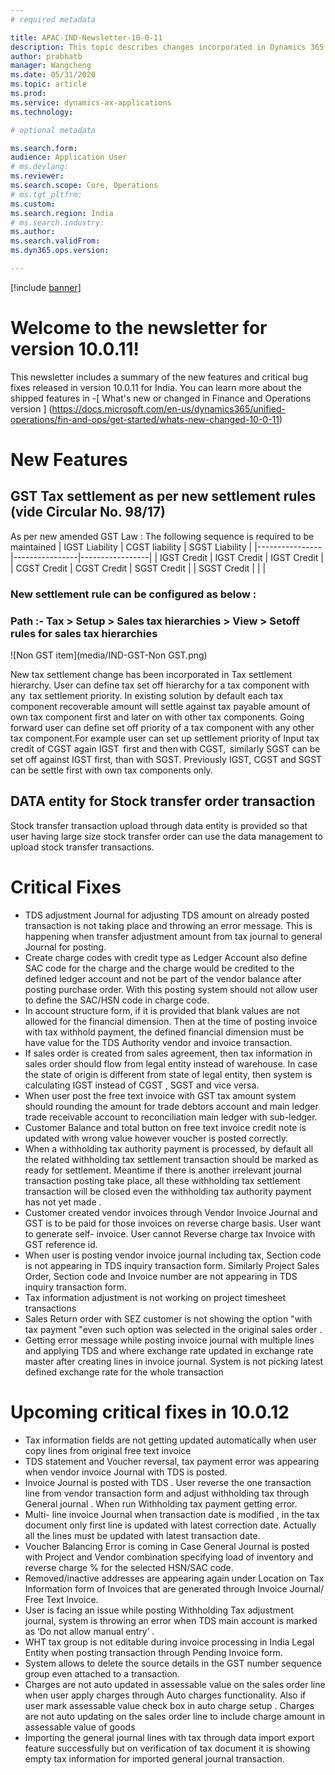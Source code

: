 ```yaml
---
# required metadata

title: APAC-IND-Newsletter-10-0-11
description: This topic describes changes incorporated in Dynamics 365 Application version 10-0-11
author: prabhatb
manager: Wangcheng
ms.date: 05/31/2020
ms.topic: article
ms.prod: 
ms.service: dynamics-ax-applications
ms.technology: 

# optional metadata

ms.search.form: 
audience: Application User
# ms.devlang: 
ms.reviewer: 
ms.search.scope: Core, Operations
# ms.tgt_pltfrm: 
ms.custom: 
ms.search.region: India
# ms.search.industry: 
ms.author: 
ms.search.validFrom: 
ms.dyn365.ops.version: 

---
```

[!include [banner](../includes/banner.md)]

# Welcome to the newsletter for version 10.0.11! 

This newsletter includes a summary of the new features and critical bug fixes released in version 10.0.11 for India.
You can learn more about the shipped features in 
-[ What's new or changed in Finance and Operations version ] (https://docs.microsoft.com/en-us/dynamics365/unified-operations/fin-and-ops/get-started/whats-new-changed-10-0-11)

# New Features
## GST Tax settlement as per new settlement rules  (vide Circular No. 98/17) 
As per new amended GST Law : The following sequence is required to be maintained 
| IGST Liability | CGST liability | SGST Liability  |
|----------------|----------------|-----------------|
| IGST Credit    | IGST Credit    | IGST Credit     |
| CGST Credit    | CGST Credit    | SGST Credit     |
| SGST Credit    |                |                 |

### New settlement rule can be configured as below :  
### Path :- Tax > Setup > Sales tax hierarchies > View > Setoff rules for sales tax hierarchies  

![Non GST item](media/IND-GST-Non GST.png)

New tax settlement change has been incorporated in Tax settlement  hierarchy. User can define tax set off hierarchy for a tax component
with any  tax settlement priority. In existing solution by default each tax component recoverable amount will settle against tax payable 
amount of own tax component first and later on with other tax components. Going forward user can define set off priority of a tax component 
with any other tax component.For example  user can set up settlement priority of Input tax credit of CGST again IGST  first and then with CGST, 
similarly SGST can be set off against IGST first, than with SGST. Previously IGST, CGST and SGST  can be settle first with own tax components only.  

## DATA entity for Stock transfer order transaction 
Stock transfer transaction upload through data entity is provided so that user having large size  stock transfer order can use 
the data management to upload stock transfer transactions.  

# Critical Fixes 

- TDS adjustment Journal for adjusting TDS amount on already posted  transaction is not taking place and throwing an error message.
  This is happening when transfer adjustment amount from tax journal to general Journal for posting.  
-	Create charge codes with credit type as Ledger Account also define SAC code for the charge  and the charge would be
  credited to the defined ledger account and not be part of  the vendor balance after posting purchase order. With this posting 
  system should not allow user to define the SAC/HSN code in charge code.  
-	In account structure form, if it is provided that blank values are not allowed for the financial dimension.
  Then at the time of  posting invoice with tax withhold payment,  the defined financial dimension must be have
  value for the TDS Authority vendor and invoice transaction. 
-	If sales order is created from sales agreement, then tax information in sales order should flow from legal
  entity instead of warehouse. In case the state of origin is different from state of legal entity, then system
  is calculating IGST instead of CGST , SGST and vice versa. 
-	When user post the free text invoice with GST tax amount system should rounding the amount for trade debtors account
  and main ledger trade receivable account to reconciliation main ledger with sub-ledger. 
-	Customer Balance  and total button on free text invoice credit note is updated with wrong value however
  voucher is posted correctly.  
-	When a withholding tax authority payment is processed, by default all the related withholding tax settlement transaction
  should be marked as ready for settlement. Meantime if there is another irrelevant journal transaction posting take place,
  all these withholding tax settlement transaction will be closed even the withholding tax authority payment has not yet made . 
-	Customer created vendor invoices through Vendor Invoice Journal and GST is to be paid for those invoices on reverse charge basis.
  User want to generate self- invoice. User cannot  Reverse charge tax Invoice with GST reference id.  
-	When user is posting vendor invoice journal including tax, Section code is not appearing in TDS inquiry transaction form.
  Similarly Project Sales Order, Section code and Invoice number are not appearing in TDS inquiry transaction form. 
-	Tax information adjustment is not working on project timesheet transactions   
-	Sales Return order with SEZ customer is not showing the option "with tax payment "even such option was selected in the
  original sales order . 
-	Getting error message while posting invoice journal with multiple lines and applying TDS and where exchange rate
  updated in exchange rate master after creating lines in invoice journal. System is not picking latest defined exchange
  rate for the whole transaction 


# Upcoming critical fixes in 10.0.12 

- Tax information fields are not getting updated automatically when user copy lines from original free text invoice   
-	TDS statement and Voucher reversal, tax payment error was appearing when vendor invoice Journal with TDS is posted.  
- Invoice Journal is posted with TDS . User reverse the one transaction line from vendor transaction form and  adjust
  withholding tax through General journal . When run  Withholding tax payment getting error. 
-	Multi- line invoice Journal when transaction date is modified , in the tax document only first line is updated with
  latest correction date.  Actually all the lines must be updated with latest transaction date. 
-	Voucher Balancing Error is coming in Case  General Journal is posted with  Project and  Vendor combination specifying 
  load of inventory and reverse charge % for the selected HSN/SAC code. 
-	Removed/inactive addresses are appearing again under Location on Tax Information form of Invoices that are generated 
  through Invoice Journal/ Free Text Invoice. 
-	User is facing an issue while posting Withholding Tax adjustment journal, system is throwing an error when TDS main
  account is marked as ‘Do not allow manual entry’ .  
-	WHT tax group is not editable during invoice processing in India Legal Entity when posting transaction through
  Pending Invoice form. 
- System allows to delete the  source details in the GST number sequence group even attached to a  transaction.   
-	Charges are not auto updated in assessable value on the sales order line when user apply charges through Auto charges
  functionality. Also if user  mark assessable value check box in auto charge setup . Charges are not  auto updating on 
  the sales order line to include charge amount in assessable value of goods  
-	Importing the general journal lines with tax through data import export feature  successfully but on verification of
  tax document it is showing empty tax information for imported general journal transaction.

